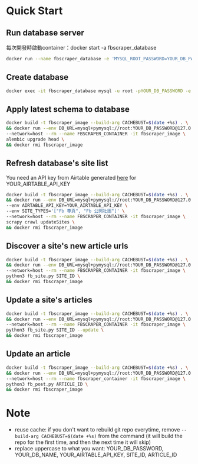 # Quick Start
## Run database server
每次開發時啟動container：docker start -a fbscraper_database
```sh
docker run --name fbscraper_database -e 'MYSQL_ROOT_PASSWORD=YOUR_DB_PASSWORD' -p 3306:3306 -p 33060:33060 -d mysql:5.7.29
```

## Create database
```sh
docker exec -it fbscraper_database mysql -u root -pYOUR_DB_PASSWORD -e 'CREATE DATABASE YOUR_DB_NAME CHARACTER SET utf8mb4 COLLATE utf8mb4_unicode_ci;'
```

## Apply latest schema to database
```sh
docker build -t fbscraper_image --build-arg CACHEBUST=$(date +%s) . \
&& docker run --env DB_URL=mysql+pymysql://root:YOUR_DB_PASSWORD@127.0.0.1:3306/YOUR_DB_NAME \
--network=host --rm --name FBSCRAPER_CONTAINER -it fbscraper_image \
alembic upgrade head \
&& docker rmi fbscraper_image
```

## Refresh database's site list
You need an API key from Airtable generated [here](https://airtable.com/account) for YOUR_AIRTABLE_API_KEY
```sh
docker build -t fbscraper_image --build-arg CACHEBUST=$(date +%s) . \
&& docker run --env DB_URL=mysql+pymysql://root:YOUR_DB_PASSWORD@127.0.0.1:3306/YOUR_DB_NAME \
--env AIRTABLE_API_KEY=YOUR_AIRTABLE_API_KEY \
--env SITE_TYPES='["Fb 專頁", "Fb 公開社團"]' \
--network=host --rm --name FBSCRAPER_CONTAINER -it fbscraper_image \
scrapy crawl updateSites \
&& docker rmi fbscraper_image
```

## Discover a site's new article urls
```sh
docker build -t fbscraper_image --build-arg CACHEBUST=$(date +%s) . \
&& docker run --env DB_URL=mysql+pymysql://root:YOUR_DB_PASSWORD@127.0.0.1:3306/YOUR_DB_NAME \
--network=host --rm --name FBSCRAPER_CONTAINER -it fbscraper_image \
python3 fb_site.py SITE_ID \
&& docker rmi fbscraper_image
```

## Update a site's articles
```sh
docker build -t fbscraper_image --build-arg CACHEBUST=$(date +%s) . \
&& docker run --env DB_URL=mysql+pymysql://root:YOUR_DB_PASSWORD@127.0.0.1:3306/YOUR_DB_NAME \
--network=host --rm --name FBSCRAPER_CONTAINER -it fbscraper_image \
python3 fb_site.py SITE_ID --update \
&& docker rmi fbscraper_image
```

## Update an article
```sh
docker build -t fbscraper_image --build-arg CACHEBUST=$(date +%s) . \
&& docker run --env DB_URL=mysql+pymysql://root:YOUR_DB_PASSWORD@127.0.0.1:3306/YOUR_DB_NAME \
--network=host --rm --name fbscraper_container -it fbscraper_image \
python3 fb_post.py ARTICLE_ID \
&& docker rmi fbscraper_image
```

# Note
-  reuse cache: if you don't want to rebuild git repo everytime, remove `--build-arg CACHEBUST=$(date +%s)` from the command (it will build the repo for the first time, and then the next time it will skip)
- replace uppercase to what you want: YOUR_DB_PASSWORD, YOUR_DB_NAME, YOUR_AIRTABLE_API_KEY, SITE_ID, ARTICLE_ID